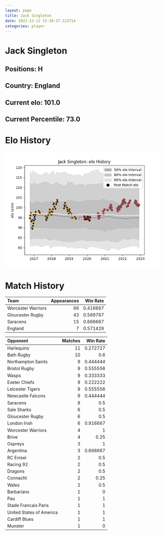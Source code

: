 ```yaml
---  
layout: page  
title: Jack Singleton  
date: 2022-12-12 15:38:27.123714  
categories: player  
---
```

# Jack Singleton

## Positions: H

## Country: England

## Current elo: 101.0

## Current Percentile: 73.0

# Elo History


![elo history](history_JackSingleton.png)
# Match History


| Team               |   Appearances |   Win Rate |
|:-------------------|--------------:|-----------:|
| Worcester Warriors |            66 |   0.416667 |
| Gloucester Rugby   |            43 |   0.569767 |
| Saracens           |            15 |   0.666667 |
| England            |             7 |   0.571429 |

| Opponent                 |   Matches |   Win Rate |
|:-------------------------|----------:|-----------:|
| Harlequins               |        11 |   0.272727 |
| Bath Rugby               |        10 |   0.6      |
| Northampton Saints       |         9 |   0.444444 |
| Bristol Rugby            |         9 |   0.555556 |
| Wasps                    |         9 |   0.333333 |
| Exeter Chiefs            |         9 |   0.222222 |
| Leicester Tigers         |         9 |   0.555556 |
| Newcastle Falcons        |         9 |   0.444444 |
| Saracens                 |         8 |   0.5      |
| Sale Sharks              |         6 |   0.5      |
| Gloucester Rugby         |         6 |   0.5      |
| London Irish             |         6 |   0.916667 |
| Worcester Warriors       |         4 |   1        |
| Brive                    |         4 |   0.25     |
| Ospreys                  |         3 |   1        |
| Argentina                |         3 |   0.666667 |
| RC Enisei                |         2 |   0.5      |
| Racing 92                |         2 |   0.5      |
| Dragons                  |         2 |   0.5      |
| Connacht                 |         2 |   0.25     |
| Wales                    |         2 |   0.5      |
| Barbarians               |         1 |   0        |
| Pau                      |         1 |   1        |
| Stade Francais Paris     |         1 |   1        |
| United States of America |         1 |   1        |
| Cardiff Blues            |         1 |   1        |
| Munster                  |         1 |   0        |